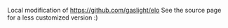 Local modification of https://github.com/gaslight/elo
See the source page for a less customized version :)
